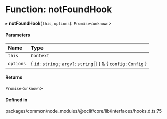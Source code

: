 # Function: notFoundHook

▸ **notFoundHook**(`this`, `options`): `Promise`<`unknown`\>

#### Parameters

| Name      | Type                                                              |
| :-------- | :---------------------------------------------------------------- |
| `this`    | `Context`                                                         |
| `options` | { `id`: `string` ; `argv?`: `string`[] } & { `config`: `Config` } |

#### Returns

`Promise`<`unknown`\>

#### Defined in

packages/common/node_modules/@oclif/core/lib/interfaces/hooks.d.ts:75
